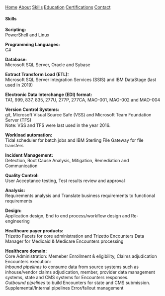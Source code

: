 [Home](https://pmangalapally.github.io/) [About](/assets/about/about-me.md) [Skills](/assets/skills/skills.md) [Education](/assets/about/education.md) [Certifications](/assets/about/certifications.md)  [Contact](/assets/about/contact-me.md)  


#### **Skills**  

**Scripting:**  
PowerShell and Linux  

**Programming Languages:**  
 C#  

**Database:**  
 Microsoft SQL Server, Oracle and Sybase  

**Extract Transform Load (ETL):**  
 Microsoft SQL Server Integration Services (SSIS) and IBM DataStage (last used in 2019)  

**Electronic Data Interchange (EDI) format:**  
 TA1, 999, 837, 835, 277U, 277P, 277CA, MAO-001, MAO-002 and MAO-004  

**Version Control Systems:**  
 git,  Microsoft Visual Source Safe (VSS) and Microsoft Team Foundation Server (TFS)  
 Note: VSS and TFS were last used in the year 2016.  

**Workload automation:**  
 Tidal scheduler for batch jobs and IBM Sterling File Gateway for file transfers  

**Incident Management:**  
 Detection, Root Cause Analysis, Mitigation, Remediation and Communication  

**Quality Control:**  
 User Acceptance testing, Test results review and approval  

**Analysis:**  
 Requirements analysis  and Translate business requirements to functional requirements  

**Design:**  
 Application design, End to end process/workflow design and Re-engineering  

**Healthcare payer products:**  
 Trizetto Facets for core administration and Trizetto Encounters Data Manager for Medicaid & Medicare Encounters processing

**Healthcare domain:**  
 Core Administration: Memeber Enrollment & eligibility, Claims adjudication  
 Encounters execution:  
     *Inbound pipelines* to consume data from source systems such as inhouse/vendor claims adjudication, member, provider data management systems, state and CMS systems for Encounters responses.  
     *Outbound pipelines* to build Encounters for state and CMS submission.
     Supplemental/Internal pipelines
     Error/fallout management  